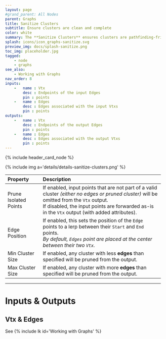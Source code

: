 ```yaml
---
layout: page
#grand_parent: All Nodes
parent: Graphs
title: Sanitize Clusters
subtitle: Ensure clusters are clean and complete
color: white
summary: The **Sanitize Clusters** ensures clusters are pathfinding-friendly. Fix broken connections, create new clusters as needed. Customize settings for isolated points, edge positions, and cluster sizes.
splash: icons/icon_graphs-sanitize.svg
preview_img: docs/splash-sanitize.png
toc_img: placeholder.jpg
tagged:
    - node
    - graphs
see_also:
    - Working with Graphs
nav_order: 8
inputs:
    -   name : Vtx
        desc : Endpoints of the input Edges
        pin : points
    -   name : Edges
        desc : Edges associated with the input Vtxs
        pin : points
outputs:
    -   name : Vtx
        desc : Endpoints of the output Edges
        pin : points
    -   name : Edges
        desc : Edges associated with the output Vtxs
        pin : points
---
```


{% include header_card_node %}

{% include img a='details/details-sanitize-clusters.png' %} 

| Property       | Description          |
|:-------------|:------------------|
| Prune Isolated Points           | If enabled, input points that are not part of a valid cluster *(either no edges or pruned cluster)* will be omitted from the `Vtx` output.<br>If disabled, the input points are forwarded as-is in the `Vtx` output (with added attributes).  |
| Edge Position           | If enabled, this sets the position of the `Edge` points to a lerp between their `Start` and `End` points.<br>*By default, `Edges` point are placed at the center between their two `Vtx`.*|
| Min Cluster Size           | If enabled, any cluster with less **edges** than specified will be pruned from the output.  |
| Max Cluster Size           | If enabled, any cluster with more **edges** than specified will be pruned from the output.  |

---
# Inputs & Outputs
## Vtx & Edges
See {% include lk id='Working with Graphs' %}